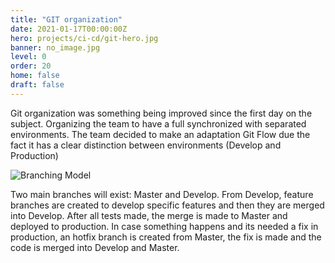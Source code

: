 ```yaml
---
title: "GIT organization"
date: 2021-01-17T00:00:00Z
hero: projects/ci-cd/git-hero.jpg
banner: no_image.jpg
level: 0
order: 20
home: false
draft: false
---
```

Git organization was something being improved since the first day on the subject. Organizing the team to have a full synchronized with separated environments. The team decided to make an adaptation Git Flow due the fact it has a clear distinction between environments (Develop and Production)

![Branching Model](/images/projects/ci-cd/branching-model.jpg)

Two main branches will exist: Master and Develop. From Develop, feature branches are created to develop specific features and then they are merged into Develop. After all tests made, the merge is made to Master and deployed to production.
In case something happens and its needed a fix in production, an hotfix branch is created from Master, the fix is made and the code is merged into Develop and Master.